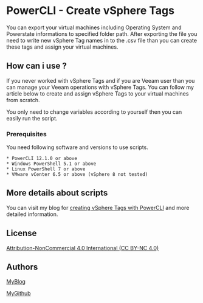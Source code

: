 # PowerCLI - Create vSphere Tags
You can export your virtual machines including Operating System and Powerstate informations to specified folder path. After exporting the file you need to write new vSphere Tag names in to the .csv file than you can create these tags and assign your virtual machines.

## How can i use ?
If you never worked with vSphere Tags and if you are Veeam user than you can manage your Veeam operations with vSphere Tags. You can follow my article below to create and assign vSphere Tags to your virtual machines from scratch.



You only need to change variables according to yourself then you can easily run the script.

### Prerequisites

You need following software and versions to use scripts.

```
* PowerCLI 12.1.0 or above
* Windows PowerShell 5.1 or above
* Linux PowerShell 7 or above
* VMware vCenter 6.5 or above (vSphere 8 not tested)
```

## More details about scripts

You can visit my blog for [creating vSphere Tags with PowerCLI](https://vmbro.com/vmware-vsphere-tagleri-ve-veeam-backup/) and more detailed information.

## License

[Attribution-NonCommercial 4.0 International (CC BY-NC 4.0)](https://creativecommons.org/licenses/by-nc/4.0/)

## Authors


[MyBlog](https://vmbro.com/)

[MyGithub](https://github.com/vmbro)





